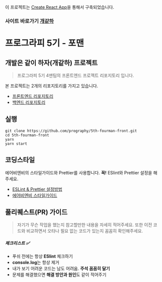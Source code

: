 이 프로젝트는 [Create React App](https://github.com/facebook/create-react-app)을 통해서 구축되었습니다.

### 사이트 바로가기 [개같하](https://dz72xybkmor5f.cloudfront.net)

# 프로그라피 5기 - 포맨

## 개발은 같이 하자(개같하) 프로젝트

> 프로그라피 5기 4맨팀의 프론트엔드 프로젝트 리포지토리 입니다.

본 프로젝트는 2개의 리포지토리를 가지고 있습니다.

- [프론트엔드 리포지토리](https://github.com/prography/5th-4man-front)
- [백엔드 리포지토리](https://github.com/prography/5th-4man-back)

## 실행

```shell
git clone https://github.com/prography/5th-fourman-front.git
cd 5th-fourman-front
yarn
yarn start
```

## 코딩스타일
에어비엔비의 스타일가이드와 Prettier를 사용합니다. **꼭!** ESlint와 Prettier 설정을 해주세요.

- [ESLint & Prettier 설정방법](https://velog.io/@velopert/eslint-and-prettier-in-react)
- [에어비엔비 스타일가이드](https://github.com/airbnb/javascript)

## 풀리퀘스트(PR) 가이드
> 자기가 무슨 작업을 했는지 참고할만한 내용을 자세히 적어주세요.
> 또한 이전 코드와 비교하면서 오타나 필요 없는 코드가 있는지 꼼꼼히 확인해주세요.

##### 체크리스트 ✅
- 푸쉬 전에는 항상 **ESlint** 체크하기
- **console.log**는 항상 제거
- 내가 보기 어려운 코드는 남도 어려움. **주석 꼼꼼히 달기**
- 문제를 해결했으면 **해결 방안과 원인**도 같이 적어주기

